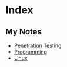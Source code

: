 # Index

## My Notes
- [Penetration Testing](/Penetration%20Testing)
- [Programming](/Programming)
- [Linux](/Linux)
